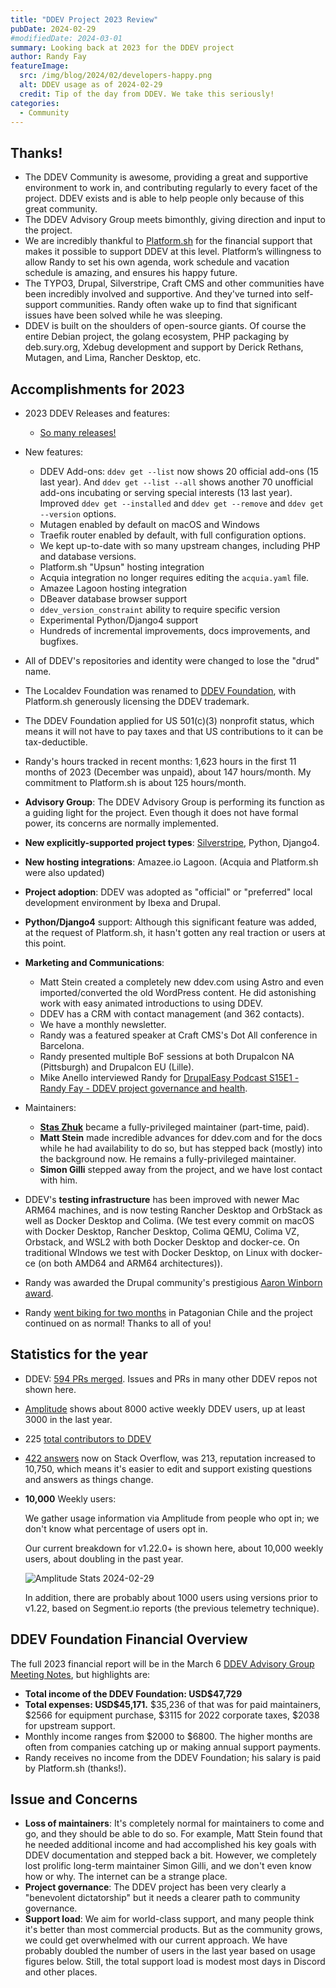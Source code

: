 ```yaml
---
title: "DDEV Project 2023 Review"
pubDate: 2024-02-29
#modifiedDate: 2024-03-01
summary: Looking back at 2023 for the DDEV project
author: Randy Fay
featureImage:
  src: /img/blog/2024/02/developers-happy.png
  alt: DDEV usage as of 2024-02-29
  credit: Tip of the day from DDEV. We take this seriously!
categories:
  - Community
---
```


## Thanks!

* The DDEV Community is awesome, providing a great and supportive environment to work in, and contributing regularly to every facet of the project. DDEV exists and is able to help people only because of this great community.
* The DDEV Advisory Group meets bimonthly, giving direction and input to the project.
* We are incredibly thankful to [Platform.sh](https://platform.sh) for the financial support that makes it possible to support DDEV at this level. Platform’s willingness to allow Randy to set his own agenda, work schedule and vacation schedule is amazing, and ensures his happy future.
* The TYPO3, Drupal, Silverstripe, Craft CMS and other communities have been incredibly involved and supportive. And they've turned into self-support communities. Randy often wake up to find that significant issues have been solved while he was sleeping.
* DDEV is built on the shoulders of open-source giants. Of course the entire Debian project, the golang ecosystem, PHP packaging by deb.sury.org, Xdebug development and support by Derick Rethans, Mutagen, and Lima, Rancher Desktop, etc.

## Accomplishments for 2023

* 2023 DDEV Releases and features:
  * [So many releases!](https://github.com/ddev/ddev/releases)
* New features:
  * DDEV Add-ons: `ddev get --list` now shows 20 official add-ons (15 last year). And `ddev get --list --all` shows another 70 unofficial add-ons incubating or serving special interests (13 last year). Improved `ddev get --installed` and `ddev get --remove` and `ddev get --version` options.
  * Mutagen enabled by default on macOS and Windows
  * Traefik router enabled by default, with full configuration options.
  * We kept up-to-date with so many upstream changes, including PHP and database versions.
  * Platform.sh "Upsun" hosting integration
  * Acquia integration no longer requires editing the `acquia.yaml` file.
  * Amazee Lagoon hosting integration
  * DBeaver database browser support
  * `ddev_version_constraint` ability to require specific version
  * Experimental Python/Django4 support
  * Hundreds of incremental improvements, docs improvements, and bugfixes.
* All of DDEV's repositories and identity were changed to lose the "drud" name.
* The Localdev Foundation was renamed to [DDEV Foundation](https://ddev.com/foundation), with Platform.sh generously licensing the DDEV trademark.
* The DDEV Foundation applied for US 501(c)(3) nonprofit status, which means it will not have to pay taxes and that US contributions to it can be tax-deductible.
* Randy's hours tracked in recent months: 1,623 hours in the first 11 months of 2023 (December was unpaid), about 147 hours/month. My commitment to Platform.sh is about 125 hours/month.
* **Advisory Group**: The DDEV Advisory Group is performing its function as a guiding light for the project. Even though it does not have formal power, its concerns are normally implemented.
* **New explicitly-supported project types**: [Silverstripe](https://www.silverstripe.org/), Python, Django4.
* **New hosting integrations**: Amazee.io Lagoon. (Acquia and Platform.sh were also updated)
* **Project adoption**: DDEV was adopted as "official" or "preferred" local development environment by Ibexa and Drupal.
* **Python/Django4** support: Although this significant feature was added, at the request of Platform.sh, it hasn't gotten any real traction or users at this point.
* **Marketing and Communications**:
  * Matt Stein created a completely new ddev.com using Astro and even imported/converted the old WordPress content. He did astonishing work with easy animated introductions to using DDEV.
  * DDEV has a CRM with contact management (and 362 contacts).
  * We have a monthly newsletter.
  * Randy was a featured speaker at Craft CMS's Dot All conference in Barcelona.
  * Randy presented multiple BoF sessions at both Drupalcon NA (Pittsburgh) and Drupalcon EU (Lille).
  * Mike Anello interviewed Randy for [DrupalEasy Podcast S15E1 - Randy Fay - DDEV project governance and health](https://www.drupaleasy.com/podcast/2023/06/drupaleasy-podcast-s15e1-randy-fay-ddev-project-governance-and-health).

* Maintainers:
  * **[Stas Zhuk](/blog/introducing-maintainer-stas/)** became a fully-privileged maintainer (part-time, paid).
  * **Matt Stein** made incredible advances for ddev.com and for the docs while he had availability to do so, but has stepped back (mostly) into the background now. He remains a fully-privileged maintainer.
  * **Simon Gilli** stepped away from the project, and we have lost contact with him.

* DDEV's **testing infrastructure** has been improved with newer Mac ARM64 machines, and is now testing Rancher Desktop and OrbStack as well as Docker Desktop and Colima. (We test every commit on macOS with Docker Desktop, Rancher Desktop, Colima QEMU, Colima VZ, Orbstack, and WSL2 with both Docker Desktop and docker-ce. On traditional WIndows we test with Docker Desktop, on Linux with docker-ce (on both AMD64 and ARM64 architectures)).
* Randy was awarded the Drupal community's prestigious [Aaron Winborn award](https://www.drupal.org/community/cwg/blog/2023-aaron-winborn-award-winner-randy-fay).
* Randy [went biking for two months](/blog/randy-in-patagonia/) in Patagonian Chile and the project continued on as normal! Thanks to all of you!

## Statistics for the year

* DDEV: [594 PRs merged](https://github.com/ddev/ddev/pulls?q=is%3Apr+merged%3A2023-01-01..2023-12-31). Issues and PRs in many other DDEV repos not shown here.
* [Amplitude](https://app.amplitude.com/analytics/ddev/dashboard/jhv7ksg) shows about 8000 active weekly DDEV users, up at least 3000 in the last year.
* 225 [total contributors to DDEV](https://github.com/ddev/ddev/graphs/contributors)
* [422 answers](https://stackoverflow.com/users/215713/rfay?tab=answers&sort=newest) now on Stack Overflow, was 213, reputation increased to 10,750, which means it's easier to edit and support existing questions and answers as things change.
* **10,000** Weekly users:

  We gather usage information via Amplitude from people who opt in; we don't know what percentage of users opt in.

  Our current breakdown for v1.22.0+ is shown here, about 10,000 weekly users, about doubling in the past year.

  ![Amplitude Stats 2024-02-29](/img/blog/2024/02/ddev-usage-pie-chart-20240229.png)

  In addition, there are probably about 1000 users using versions prior to v1.22, based on Segment.io reports (the previous telemetry technique).

## DDEV Foundation Financial Overview

The full 2023 financial report will be in the March 6 [DDEV Advisory Group Meeting Notes](https://github.com/orgs/ddev/discussions/5757), but highlights are:

* **Total income of the DDEV Foundation: USD$47,729**
* **Total expenses: USD$45,171.** $35,236 of that was for paid maintainers, $2566 for equipment purchase, $3115 for 2022 corporate taxes, $2038 for upstream support.
* Monthly income ranges from $2000 to $6800. The higher months are often from companies catching up or making annual support payments.
* Randy receives no income from the DDEV Foundation; his salary is paid by Platform.sh (thanks!).

## Issue and Concerns

* **Loss of maintainers**: It's completely normal for maintainers to come and go, and they should be able to do so. For example, Matt Stein found that he needed additional income and had accomplished his key goals with DDEV documentation and stepped back a bit. However, we completely lost prolific long-term maintainer Simon Gilli, and we don't even know how or why. The internet can be a strange place.
* **Project governance**: The DDEV project has been very clearly a "benevolent dictatorship" but it needs a clearer path to community governance.
* **Support load**: We aim for world-class support, and many people think it's better than most commercial products. But as the community grows, we could get overwhelmed with our current approach. We have probably doubled the number of users in the last year based on usage figures below. Still, the total support load is modest most days in Discord and other places.

